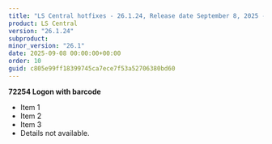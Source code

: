 ```yaml
---
title: "LS Central hotfixes - 26.1.24, Release date September 8, 2025 - Hotfixes"
product: LS Central
version: "26.1.24"
subproduct: 
minor_version: "26.1"
date: 2025-09-08 00:00:00+00:00
order: 10
guid: c805e99ff18399745ca7ece7f53a52706380bd60
---
```


**72254 Logon with barcode**- Item 1- Item 2- Item 3- Details not available.

